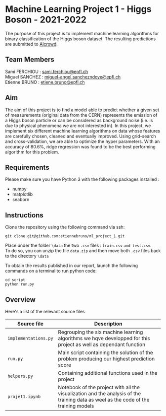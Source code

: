 # Machine Learning Project 1 - Higgs Boson - 2021-2022

The purpose of this project is to implement machine learning algorithms for binary classification of the Higgs boson dataset. The resulting predictions are submitted to [AIcrowd](https://www.aicrowd.com/challenges/epfl-machine-learning-higgs).

## Team Members
Sami FERCHIOU : sami.ferchiou@epfl.ch <br/>
Miguel SANCHEZ : miguel-angel.sanchezndoye@epfl.ch <br/>
Etienne BRUNO : etiene.bruno@epfl.ch <br/>

##  Aim
The aim of this project is to find a model able to predict whether a given set of measurements (original data from the CERN) represents the emission of a Higgs boson particle or can be considered as background noise (i.e. is due to physical phenomena we are not interested in). In this project, we implement six different machine learning algorithms on data whose features are carefully chosen, cleaned and eventually improved. Using grid-search and cross-validation, we are able to optimize the hyper parameters. With an accuracy of 80.6\%, ridge regression was found to be the best performing algorithm for this problem.

## Requirements
Please make sure you have Python 3 with the following packages installed :
- numpy
- matplotlib
- seaborn

## Instructions
Clone the repository using the following command via ssh:
```
git clone git@github.com:etiennebruno/ml_project_1.git
```
Place under the folder `\data` the two `.csv` files : `train.csv` `and test.csv`. <br/>
To do so, you can unzip the file `data.zip` and then move both `.csv` files back to the directory `\data` <br/>

To obtain the results published in our report, launch the following commands on a terminal to run python code:
```
cd script
python run.py
```

## Overview
Here's a list of the relevant source files 

|Source file | Description|
|---|---|
| `implementations.py`  | Regrouping the six machine learning algorithms we hqve developped for this project as well as dependant function|
|`run.py`               | Main script containing the solution of the problem producing our highest prediction score|
|`helpers.py`           | Containing additional functions used in the project|
|`projet1.ipynb`        | Notebook of the project with all the visualization and the analysis of the training data as weel as the code of the training models|
